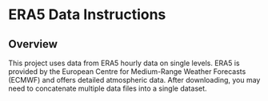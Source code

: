 # ERA5 Data Instructions

## Overview
This project uses data from ERA5 hourly data on single levels. ERA5 is provided by the European Centre for Medium-Range Weather Forecasts (ECMWF) and offers detailed atmospheric data.
After downloading, you may need to concatenate multiple data files into a single dataset.


